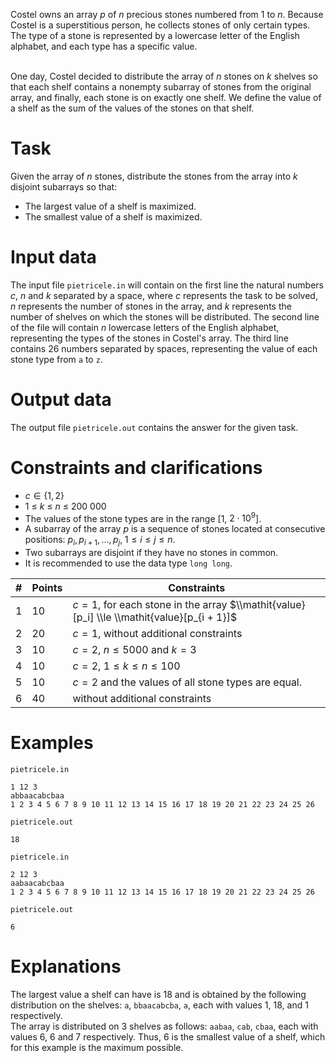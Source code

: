 
Costel owns an array $p$ of $n$ precious stones numbered from $1$ to $n$. Because Costel is a superstitious person, he collects stones of only certain types. The type of a stone is represented by a lowercase letter of the English alphabet, and each type has a specific value. <br/> <br/>

One day, Costel decided to distribute the array of $n$ stones on $k$ shelves so that each shelf contains a nonempty subarray of stones from the original array, and finally, each stone is on exactly one shelf. We define the value of a shelf as the sum of the values of the stones on that shelf.

# Task

Given the array of $n$ stones, distribute the stones from the array into $k$ disjoint subarrays so that:
* The largest value of a shelf is maximized.
* The smallest value of a shelf is maximized.

# Input data

The input file `pietricele.in` will contain on the first line the natural numbers $c$, $n$ and $k$ separated by a space, where $c$ represents the task to be solved, $n$ represents the number of stones in the array, and $k$ represents the number of shelves on which the stones will be distributed. The second line of the file will contain $n$ lowercase letters of the English alphabet, representing the types of the stones in Costel's array. The third line contains $26$ numbers separated by spaces, representing the value of each stone type from `a` to `z`.

# Output data

The output file `pietricele.out` contains the answer for the given task.

# Constraints and clarifications

* $c \in \{1, 2\}$
* $1$ ≤ $k$ ≤ $n$ ≤ $200\ 000$
* The values of the stone types are in the range \[$1$, $2 \cdot 10^9$\].
* A subarray of the array $p$ is a sequence of stones located at consecutive positions: $p_i, p_{i+1}, \ldots, p_j,\; 1 \leq i \leq j \leq n$.
* Two subarrays are disjoint if they have no stones in common.
* It is recommended to use the data type `long long`.

|# | Points | Constraints|
| - | - | ------------|
|1|10|$c = 1$, for each stone in the array $\\mathit{value}[p_i] \\le \\mathit{value}[p_{i + 1}]$|
|2|20|$c = 1$, without additional constraints|
|3|10|$c=2$, $n \le 5000$ and $k=3$|
|4|10|$c=2$, $1 \le k \le n \le 100$|
|5|10|$c=2$ and the values of all stone types are equal.|
|6|40|without additional constraints|

# Examples

`pietricele.in`
```
1 12 3
abbaacabcbaa
1 2 3 4 5 6 7 8 9 10 11 12 13 14 15 16 17 18 19 20 21 22 23 24 25 26
```

`pietricele.out`
```
18
```

`pietricele.in`
```
2 12 3
aabaacabcbaa
1 2 3 4 5 6 7 8 9 10 11 12 13 14 15 16 17 18 19 20 21 22 23 24 25 26
```

`pietricele.out`
```
6
```

# Explanations

The largest value a shelf can have is $18$ and is obtained by the following distribution on the shelves: `a`, `bbaacabcba`, `a`, each with values $1$, $18$, and $1$ respectively. <br/>
The array is distributed on $3$ shelves as follows: `aabaa`, `cab`, `cbaa`, each with values $6$, $6$ and $7$ respectively. Thus, $6$ is the smallest value of a shelf, which for this example is the maximum possible.
